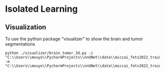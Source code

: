
# Isolated Learning


## Visualization

To use the python package "visualizer" to show the brain and tumor segmentations

```commandline
python ./visualizer/brain_tumor_3d.py -i "C:\\Users\\mouyo\\PycharmProjects\\nnUNet\\data\\miccai_fets2022_trainingdata\\MICCAI_FeTS2022_TrainingData\\FeTS2022_00000\\FeTS2022_00000_t1.nii.gz" -m "C:\\Users\\mouyo\\PycharmProjects\\nnUNet\\data\\miccai_fets2022_trainingdata\\MICCAI_FeTS2022_TrainingData\\FeTS2022_00000\\FeTS2022_00000_seg.nii.gz"
```